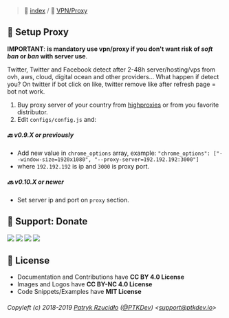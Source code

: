> 📌 [index](../../../README.md) / 🔌 [VPN/Proxy](README.md)

## 🔌 Setup Proxy
**IMPORTANT**: **is mandatory use vpn/proxy if you don't want risk of _soft ban_ or _ban_ with server use**.

Twitter, Twitter and Facebook detect after 2-48h server/hosting/vps from ovh, aws, cloud, digital ocean and other providers... What happen if detect you? On twitter if bot click on like, twitter remove like after refresh page = bot not work.

1. Buy proxy server of your country from [highproxies](https://www.highproxies.com/twitter-proxies/) or from you favorite distributor.
2. Edit `configs/config.js` and:

##### 🔙 v0.9.X or previously
- Add new value in `chrome_options` array, example: `"chrome_options": ["--window-size=1920x1080", "--proxy-server=192.192.192:3000"]`
- where `192.192.192` is ip and `3000` is proxy port.

##### 🔜 v0.10.X or newer
- Set server ip and port on `proxy` section.


## 🎁 Support: Donate
[![](https://img.shields.io/badge/donate-paypal-005EA6.svg)](http://paypal.ptkdev.io) [![](https://img.shields.io/badge/donate-patreon-F87668.svg)](http://patreon.ptkdev.io) [![](https://img.shields.io/badge/donate-opencollective-5DA4F9.svg)](http://opencollective.ptkdev.io) [![](https://img.shields.io/badge/buy%20me-coffee-4B788C.svg)](http://coffee.ptkdev.io)

## 💫 License
* Documentation and Contributions have **CC BY 4.0 License**
* Images and Logos have **CC BY-NC 4.0 License**
* Code Snippets/Examples have **MIT License**

###### Copyleft (c) 2018-2019 [Patryk Rzucidło](https://ptk.dev) ([@PTKDev](https://twitter.com/ptkdev)) <[support@ptkdev.io](mailto:support@ptkdev.io)>
